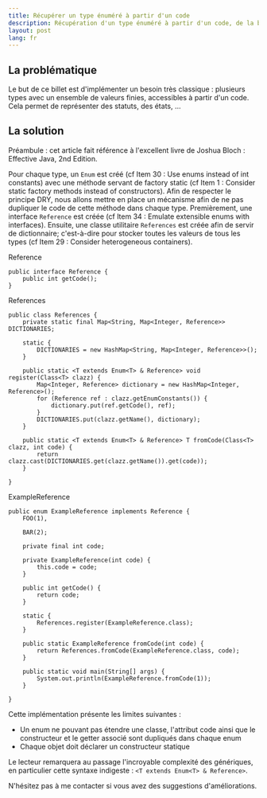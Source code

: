 ```yaml
---
title: Récupérer un type énuméré à partir d'un code
description: Récupération d'un type énuméré à partir d'un code, de la bonne utilisation des Generics de Java 5
layout: post
lang: fr
---
```

## La problématique

Le but de ce billet est d'implémenter un besoin très classique : plusieurs types avec un ensemble de
valeurs finies, accessibles à partir d'un code. Cela permet de représenter des statuts, des états, …

## La solution

Préambule : cet article fait référence à l'excellent livre de Joshua Bloch : Effective Java, 2nd
Edition.

Pour chaque type, un `Enum` est créé (cf Item 30 : Use enums instead of int constants) avec une
méthode servant de factory static (cf Item 1 : Consider static factory methods instead of
constructors). Afin de respecter le principe DRY, nous allons mettre en place un mécanisme afin de
ne pas dupliquer le code de cette méthode dans chaque type. Premièrement, une interface `Reference`
est créée (cf Item 34 : Emulate extensible enums with interfaces). Ensuite, une classe utilitaire
`References` est créée afin de servir de dictionnaire; c'est-à-dire pour stocker toutes les valeurs
de tous les types (cf Item 29 : Consider heterogeneous containers).

Reference

```
public interface Reference {
    public int getCode();
}
```

References

```
public class References {
    private static final Map<String, Map<Integer, Reference>> DICTIONARIES;

    static {
        DICTIONARIES = new HashMap<String, Map<Integer, Reference>>();
    }

    public static <T extends Enum<T> & Reference> void register(Class<T> clazz) {
        Map<Integer, Reference> dictionary = new HashMap<Integer, Reference>();
        for (Reference ref : clazz.getEnumConstants()) {
            dictionary.put(ref.getCode(), ref);
        }
        DICTIONARIES.put(clazz.getName(), dictionary);
    }

    public static <T extends Enum<T> & Reference> T fromCode(Class<T> clazz, int code) {
        return clazz.cast(DICTIONARIES.get(clazz.getName()).get(code));
    }

}
```

ExampleReference

```
public enum ExampleReference implements Reference {
    FOO(1),

    BAR(2);

    private final int code;

    private ExampleReference(int code) {
        this.code = code;
    }

    public int getCode() {
        return code;
    }

    static {
        References.register(ExampleReference.class);
    }

    public static ExampleReference fromCode(int code) {
        return References.fromCode(ExampleReference.class, code);
    }

    public static void main(String[] args) {
        System.out.println(ExampleReference.fromCode(1));
    }

}
```

Cette implémentation présente les limites suivantes :

-   Un enum ne pouvant pas étendre une classe, l'attribut code ainsi que le constructeur et le
    getter associé sont dupliqués dans chaque enum
-   Chaque objet doit déclarer un constructeur statique

Le lecteur remarquera au passage l'incroyable complexité des génériques, en particulier cette
syntaxe indigeste : `<T extends Enum<T> & Reference>`.

N'hésitez pas à me contacter si vous avez des suggestions d'améliorations.
